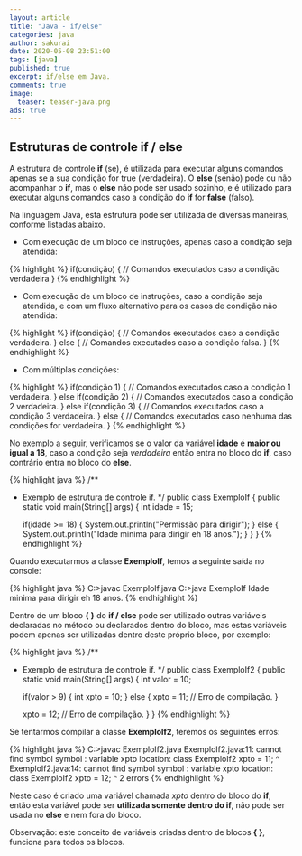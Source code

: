```yaml
---
layout: article
title: "Java - if/else"
categories: java
author: sakurai
date: 2020-05-08 23:51:00
tags: [java]
published: true
excerpt: if/else em Java.
comments: true
image:
  teaser: teaser-java.png
ads: true
---
```


## Estruturas de controle if / else

A estrutura de controle **if** (se), é utilizada para executar alguns comandos apenas se a sua condição for true (verdadeira). O **else** (senão) pode ou não acompanhar o **if**, mas o **else** não pode ser usado sozinho, e é utilizado para executar alguns comandos caso a condição do **if** for **false** (falso).

Na linguagem Java, esta estrutura pode ser utilizada de diversas maneiras, conforme listadas abaixo.

- Com execução de um bloco de instruções, apenas caso a condição seja atendida:

{% highlight %}
if(condição) {
  // Comandos executados caso a condição verdadeira
}
{% endhighlight %}

- Com execução de um bloco de instruções, caso a condição seja atendida, e com um fluxo alternativo para os casos de condição não atendida:

{% highlight %}
if(condição) {
  // Comandos executados caso a condição verdadeira.
} else {
  // Comandos executados caso a condição falsa.
}
{% endhighlight %}

- Com múltiplas condições:

{% highlight %}
if(condição 1) {
  // Comandos executados caso a condição 1 verdadeira.
} else if(condição 2) {
 // Comandos executados caso a condição 2 verdadeira.
} else if(condição 3) {
 // Comandos executados caso a condição 3 verdadeira.
} else {
  // Comandos executados caso nenhuma das condições for verdadeira.
}
{% endhighlight %}

No exemplo a seguir, verificamos se o valor da variável **idade** é **maior ou igual a 18**, caso a condição seja *verdadeira* então entra no bloco do **if**, caso contrário entra no bloco do **else**.

{% highlight java %}
/**
 * Exemplo de estrutura de controle if.
 */
public class ExemploIf {
  public static void main(String[] args) {
    int idade = 15;

    if(idade >= 18) {
      System.out.println("Permissão para dirigir");
    } else {
      System.out.println("Idade minima para dirigir eh 18 anos.");
    }
  }
}
{% endhighlight %}

Quando executarmos a classe **ExemploIf**, temos a seguinte saída no console:

{% highlight java %}
C:\>javac ExemploIf.java
C:\>java ExemploIf
Idade minima para dirigir eh 18 anos.
{% endhighlight %}

Dentro de um bloco **{ }** do **if / else** pode ser utilizado outras variáveis declaradas no método ou declarados dentro do bloco, mas estas variáveis podem apenas ser utilizadas dentro deste próprio bloco, por exemplo:

{% highlight java %}
/**
 * Exemplo de estrutura de controle if.
 */
public class ExemploIf2 {
  public static void main(String[] args) {
    int valor = 10;

    if(valor > 9) {
      int xpto = 10;
    } else {
      xpto = 11; // Erro de compilação.
    }

    xpto = 12; // Erro de compilação.
  }
}
{% endhighlight %}

Se tentarmos compilar a classe **ExemploIf2**, teremos os seguintes erros:

{% highlight java %}
C:\>javac ExemploIf2.java
ExemploIf2.java:11: cannot find symbol
symbol  : variable xpto
location: class ExemploIf2
           xpto = 11;
           ^
ExemploIf2.java:14: cannot find symbol
symbol  : variable xpto
location: class ExemploIf2
           xpto = 12;
           ^
2 errors
{% endhighlight %}

Neste caso é criado uma variável chamada *xpto* dentro do bloco do **if**, então esta variável pode ser **utilizada somente dentro do if**, não pode ser usada no **else** e nem fora do bloco.

Observação: este conceito de variáveis criadas dentro de blocos **{ }**, funciona para todos os blocos.